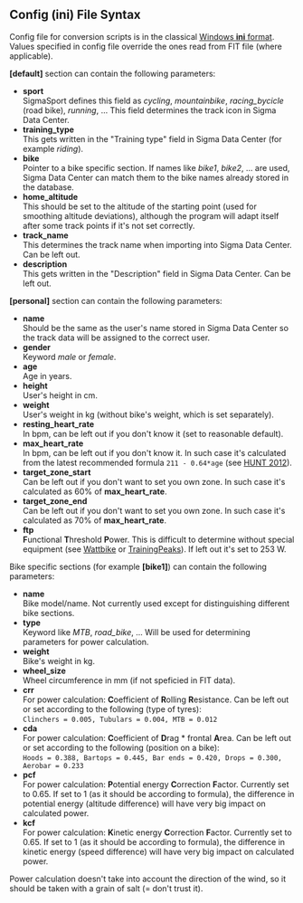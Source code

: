 ## Config (ini) File Syntax

Config file for conversion scripts is in the classical [Windows **ini** format].
Values specified in config file override the ones read from FIT file (where
applicable).

**&#91;default&#93;** section can contain the following parameters:
- **sport**  
  SigmaSport defines this field as _cycling_, _mountainbike_, _racing_bycicle_
  (road bike), _running_, ... This field determines the track icon in Sigma Data
  Center.
- **training_type**  
  This gets written in the "Training type" field in Sigma Data Center (for
  example _riding_).
- **bike**  
  Pointer to a bike specific section. If names like _bike1_, _bike2_, ... are
  used, Sigma Data Center can match them to the bike names already stored in
  the database.
- **home_altitude**  
  This should be set to the altitude of the starting point (used for smoothing
  altitude deviations), although the program will adapt itself after some track
  points if it's not set correctly.
- **track_name**  
  This determines the track name when importing into Sigma Data Center. Can be
  left out.
- **description**  
  This gets written in the "Description" field in Sigma Data Center. Can be left
  out.

**&#91;personal&#93;** section can contain the following parameters:
- **name**  
  Should be the same as the user's name stored in Sigma Data Center so the
  track data will be assigned to the correct user.
- **gender**  
  Keyword _male_ or _female_.
- **age**  
  Age in years.
- **height**  
  User's height in cm.
- **weight**  
  User's weight in kg (without bike's weight, which is set separately).
- **resting_heart_rate**  
  In bpm, can be left out if you don't know it (set to reasonable default).
- **max_heart_rate**  
  In bpm, can be left out if you don't know it. In such case it's calculated
  from the latest recommended formula ```211 - 0.64*age``` (see [HUNT 2012]).
- **target_zone_start**  
  Can be left out if you don't want to set you own zone. In such case it's
  calculated as 60% of **max_heart_rate**.
- **target_zone_end**  
  Can be left out if you don't want to set you own zone. In such case it's
  calculated as 70% of **max_heart_rate**.
- **ftp**  
  **F**unctional **T**hreshold **P**ower. This is difficult to determine
  without special equipment (see [Wattbike] or [TrainingPeaks]). If left out
  it's set to 253 W.

Bike specific sections (for example **&#91;bike1&#93;**) can contain the
following parameters:
- **name**  
  Bike model/name. Not currently used except for distinguishing different bike
  sections.
- **type**  
  Keyword like _MTB_, _road_bike_, ... Will be used for determining parameters
  for power calculation.
- **weight**  
  Bike's weight in kg.
- **wheel_size**  
  Wheel circumference in mm (if not speficied in FIT data).
- **crr**  
  For power calculation: **C**oefficient of **R**olling **R**esistance. Can
  be left out or set according to the following (type of tyres):  
  ```Clinchers = 0.005, Tubulars = 0.004, MTB = 0.012```
- **cda**  
  For power calculation: **C**oefficient of **D**rag * frontal **A**rea. Can
  be left out or set according to the following (position on a bike):  
  ```Hoods = 0.388, Bartops = 0.445, Bar ends = 0.420, Drops = 0.300, Aerobar = 0.233```
- **pcf**  
  For power calculation: **P**otential energy **C**orrection **F**actor.
  Currently set to 0.65. If set to 1 (as it should be according to formula),
  the difference in potential energy (altitude difference) will have very big
  impact on calculated power.
- **kcf**  
  For power calculation: **K**inetic energy **C**orrection **F**actor.
  Currently set to 0.65. If set to 1 (as it should be according to formula),
  the difference in kinetic energy (speed difference) will have very big impact
  on calculated power.

Power calculation doesn't take into account the direction of the wind, so it
should be taken with a grain of salt (= don't trust it).

[Windows **ini** format]: https://en.wikipedia.org/wiki/INI_file
[HUNT 2012]: https://helseforskning.etikkom.no/ikbViewer/Content/345409/NES%20et%20al,%202012_HR_HUNTsms1445[1].pdf
[Wattbike]: https://support.wattbike.com/hc/en-us/articles/115001848349-Functional-Threshold-Power-FTP-Training-Zones
[TrainingPeaks]: https://www.trainingpeaks.com/blog/what-is-threshold-power/
